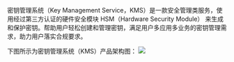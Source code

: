 密钥管理系统（Key Management Service，KMS）是一款安全管理类服务，使用经过第三方认证的硬件安全模块 HSM（Hardware Security Module） 来生成和保护密钥。帮助用户轻松创建和管理密钥，满足用户多应用多业务的密钥管理需求，助力用户落实合规要求。


下图所示为密钥管理系统（KMS）产品架构图：
![](https://qcloudimg.tencent-cloud.cn/raw/20cbaf7b92c9a44a9aed3e492f50355f.png)
